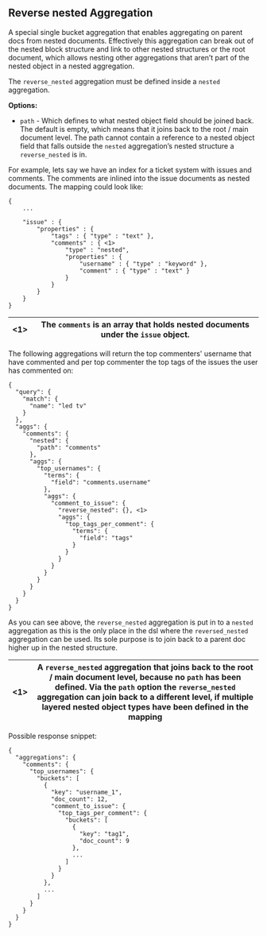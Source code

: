 ## Reverse nested Aggregation

A special single bucket aggregation that enables aggregating on parent docs from nested documents. Effectively this aggregation can break out of the nested block structure and link to other nested structures or the root document, which allows nesting other aggregations that aren’t part of the nested object in a nested aggregation.

The `reverse_nested` aggregation must be defined inside a `nested` aggregation.

 **Options:**

  * `path` \- Which defines to what nested object field should be joined back. The default is empty, which means that it joins back to the root / main document level. The path cannot contain a reference to a nested object field that falls outside the `nested` aggregation’s nested structure a `reverse_nested` is in. 



For example, lets say we have an index for a ticket system with issues and comments. The comments are inlined into the issue documents as nested documents. The mapping could look like:
    
    
    {
        ...
    
        "issue" : {
            "properties" : {
                "tags" : { "type" : "text" },
                "comments" : { <1>
                    "type" : "nested",
                    "properties" : {
                        "username" : { "type" : "keyword" },
                        "comment" : { "type" : "text" }
                    }
                }
            }
        }
    }

<1>| The `comments` is an array that holds nested documents under the `issue` object.     
---|---  
  
The following aggregations will return the top commenters' username that have commented and per top commenter the top tags of the issues the user has commented on:
    
    
    {
      "query": {
        "match": {
          "name": "led tv"
        }
      },
      "aggs": {
        "comments": {
          "nested": {
            "path": "comments"
          },
          "aggs": {
            "top_usernames": {
              "terms": {
                "field": "comments.username"
              },
              "aggs": {
                "comment_to_issue": {
                  "reverse_nested": {}, <1>
                  "aggs": {
                    "top_tags_per_comment": {
                      "terms": {
                        "field": "tags"
                      }
                    }
                  }
                }
              }
            }
          }
        }
      }
    }

As you can see above, the `reverse_nested` aggregation is put in to a `nested` aggregation as this is the only place in the dsl where the `reversed_nested` aggregation can be used. Its sole purpose is to join back to a parent doc higher up in the nested structure.

<1>| A `reverse_nested` aggregation that joins back to the root / main document level, because no `path` has been defined. Via the `path` option the `reverse_nested` aggregation can join back to a different level, if multiple layered nested object types have been defined in the mapping     
---|---  
  
Possible response snippet:
    
    
    {
      "aggregations": {
        "comments": {
          "top_usernames": {
            "buckets": [
              {
                "key": "username_1",
                "doc_count": 12,
                "comment_to_issue": {
                  "top_tags_per_comment": {
                    "buckets": [
                      {
                        "key": "tag1",
                        "doc_count": 9
                      },
                      ...
                    ]
                  }
                }
              },
              ...
            ]
          }
        }
      }
    }
